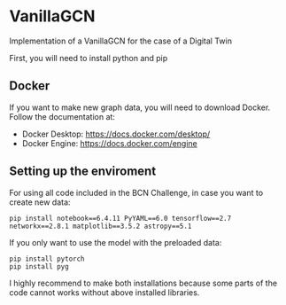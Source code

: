 # VanillaGCN
Implementation of a VanillaGCN for the case of a Digital Twin
 
First, you will need to install python and pip
## Docker

If you want to make new graph data, you will need to download Docker. Follow the documentation at:
- Docker Desktop: https://docs.docker.com/desktop/
- Docker Engine: https://docs.docker.com/engine

## Setting up the enviroment  

For using all code included in the BCN Challenge, in case you want to create new data:
```
pip install notebook==6.4.11 PyYAML==6.0 tensorflow==2.7 networkx==2.8.1 matplotlib==3.5.2 astropy==5.1
```
If you only want to use the model with the preloaded data:

```
pip install pytorch
pip install pyg
```

I highly recommend to make both installations because some parts of the code cannot works without above installed libraries.
